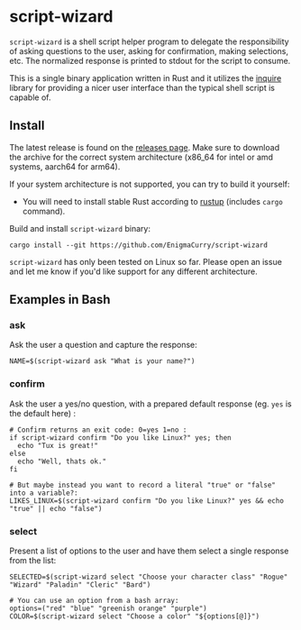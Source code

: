 # script-wizard

`script-wizard` is a shell script helper program to delegate the
responsibility of asking questions to the user, asking for
confirmation, making selections, etc. The normalized response is
printed to stdout for the script to consume.

This is a single binary application written in Rust and it utilizes
the [inquire](https://docs.rs/inquire/latest/inquire/index.html)
library for providing a nicer user interface than the typical shell
script is capable of.

## Install

The latest release is found on the [releases
page](https://github.com/EnigmaCurry/script-wizard/releases). Make
sure to download the archive for the correct system architecture
(x86_64 for intel or amd systems, aarch64 for arm64).

If your system architecture is not supported, you can try to build it
yourself:

 * You will need to install stable Rust according to
[rustup](https://rustup.rs/) (includes `cargo` command).

Build and install `script-wizard` binary:

```
cargo install --git https://github.com/EnigmaCurry/script-wizard
```

`script-wizard` has only been tested on Linux so far. Please open an
issue and let me know if you'd like support for any different
architecture.

## Examples in Bash

### ask

Ask the user a question and capture the response:

```
NAME=$(script-wizard ask "What is your name?")
```

### confirm

Ask the user a yes/no question, with a prepared default response (eg.
`yes` is the default here) :

```
# Confirm returns an exit code: 0=yes 1=no :
if script-wizard confirm "Do you like Linux?" yes; then
  echo "Tux is great!"
else
  echo "Well, thats ok."
fi

# But maybe instead you want to record a literal "true" or "false" into a variable?:
LIKES_LINUX=$(script-wizard confirm "Do you like Linux?" yes && echo "true" || echo "false")
```

### select

Present a list of options to the user and have them select a single
response from the list:

```
SELECTED=$(script-wizard select "Choose your character class" "Rogue" "Wizard" "Paladin" "Cleric" "Bard")

# You can use an option from a bash array:
options=("red" "blue" "greenish orange" "purple")
COLOR=$(script-wizard select "Choose a color" "${options[@]}")
```
